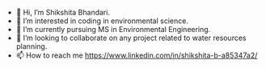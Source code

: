- 👋 Hi, I’m Shikshita Bhandari.
- 👀 I’m interested in coding in environmental science.
- 🌱 I’m currently pursuing MS in Environmental Engineering.
- 💞️ I’m looking to collaborate on any project related to water resources planning.
- 📫 How to reach me https://www.linkedin.com/in/shikshita-b-a85347a2/

<!---
Shikshita1/Shikshita1 is a ✨ special ✨ repository because its `README.md` (this file) appears on your GitHub profile.
You can click the Preview link to take a look at your changes.
--->
